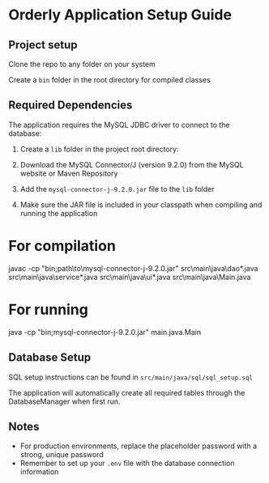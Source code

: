 # Orderly Application Setup Guide

## Project setup

Clone the repo to any folder on your system

Create a `bin` folder in the root directory for compiled classes

## Required Dependencies

The application requires the MySQL JDBC driver to connect to the database:

1. Create a `lib` folder in the project root directory:

2. Download the MySQL Connector/J (version 9.2.0) from the MySQL website or Maven Repository

3. Add the `mysql-connector-j-9.2.0.jar` file to the `lib` folder

4. Make sure the JAR file is included in your classpath when compiling and running the application

# For compilation
javac -cp "bin;path\to\mysql-connector-j-9.2.0.jar" src\main\java\dao\*.java src\main\java\service\*.java src\main\java\ui\*.java src\main\java\Main.java

# For running
java -cp "bin;mysql-connector-j-9.2.0.jar" main.java.Main

## Database Setup

SQL setup instructions can be found in `src/main/java/sql/sql_setup.sql` 

The application will automatically create all required tables through the DatabaseManager when first run.

## Notes

- For production environments, replace the placeholder password with a strong, unique password
- Remember to set up your `.env` file with the database connection information
